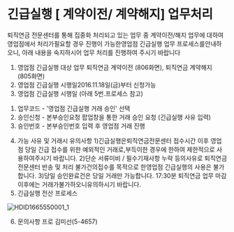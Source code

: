 # 긴급실행 [ 계약이전/ 계약해지] 업무처리
퇴직연금 전문센터를 통해 집중화 처리되고 있는 업무 중 계약이전/해지 업무에 대하여 영업점에서 처리가필요할 경우 진행이 가능한영업점 긴급실행 업무 프로세스를안내하오니, 아래 내용을 숙지하시어 업무
처리를 진행하여 주시기 바랍니다
1. 영업점 긴급실행 대상 업무
퇴직연금 계약이전 (806화면), 퇴직연금 계약해지 (805화면)
2. 영업점 긴급실행 시행일2016.11.18일(금)부터 신청가능
3. 영업점 긴급실행 시행일
(아래 5번.프로세스 참고)
1) 업무코드 - '영업점 긴급실행 거래 승인' 선택
2) 승인신청 - 본부승인요청 팝업창을 통한 거래 승인 요청 (긴급실행 사유 입력)
3) 승인번호 - 본부승인번호 입력 후 영업점 거래 진행
4. 가능 사유 및 거래시 유의사항
1)긴급실행은퇴직연금전문센터 접수시간 이후 영업점 당일 긴급 접수를 위한 예외적인 거래로,부득이한 경우에 한하여 제한적으로 사용하여주시기 바랍니다.
2)단순 서류미비 / 필수기재사항 누락 등의사유로 퇴직연금전문센터 반송 및 처리 불가건의접수를 목적으로 한영업점 긴급실행의 사용은 불가합니다.
3)당일 승인완료건은 당일 거래만 가능합니다.
17:30분 퇴직연금 업무 마감 이후에는 거래가불가하오니유의하시기 바랍니다.
5. 긴급실행 전산 프로세스

![HDID1665550001_1](HDID1665550001_1.png)

6. 문의사항
프로 김미선(5-4657)
